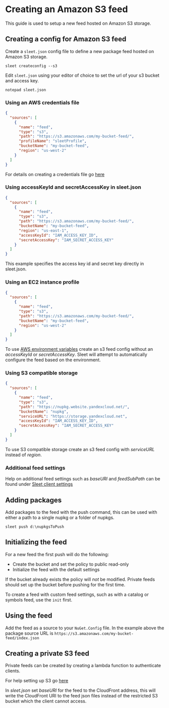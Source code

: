 # Creating an Amazon S3 feed

This guide is used to setup a new feed hosted on Amazon S3 storage.

## Creating a config for Amazon S3 feed

Create a `sleet.json` config file to define a new package feed hosted on Amazon S3 storage.

``sleet createconfig --s3``

Edit `sleet.json` using your editor of choice to set the url of your s3 bucket and access key.

``notepad sleet.json``

### Using an AWS credentials file

```json
{
  "sources": [
    {
      "name": "feed",
      "type": "s3",
      "path": "https://s3.amazonaws.com/my-bucket-feed/",
      "profileName": "sleetProfile",
      "bucketName": "my-bucket-feed",
      "region": "us-west-2"
    }
  ]
}
```

For details on creating a credentials file go [here](https://docs.aws.amazon.com/sdk-for-net/v2/developer-guide/net-dg-config-creds.html#creds-file)

### Using accessKeyId and secretAccessKey in sleet.json

```json
{
  "sources": [
    {
      "name": "feed",
      "type": "s3",
      "path": "https://s3.amazonaws.com/my-bucket-feed/",
      "bucketName": "my-bucket-feed",
      "region": "us-east-1",
      "accessKeyId": "IAM_ACCESS_KEY_ID",
      "secretAccessKey": "IAM_SECRET_ACCESS_KEY"
    }
  ]
}
```

This example specifies the access key id and secret key directly in sleet.json.

### Using an EC2 instance profile

```json
{
  "sources": [
    {
      "name": "feed",
      "type": "s3",
      "path": "https://s3.amazonaws.com/my-bucket-feed/",
      "bucketName": "my-bucket-feed",
      "region": "us-west-2"
    }
  ]
}
```

To use [AWS environment variables](https://docs.aws.amazon.com/cli/latest/userguide/cli-configure-envvars.html) create an s3 feed config without an *accessKeyId* or *secretAccessKey*. Sleet will attempt to automatically configure the feed based on the environment.

### Using S3 compatible storage

```json
{
  "sources": [
    {
      "name": "feed",
      "type": "s3",
      "path": "https://nupkg.website.yandexcloud.net/",
      "bucketName": "nupkg",
      "serviceURL": "https://storage.yandexcloud.net",
      "accessKeyId": "IAM_ACCESS_KEY_ID",
      "secretAccessKey": "IAM_SECRET_ACCESS_KEY"
    }
  ]
}
```

To use S3 compatible storage create an s3 feed config with *serviceURL* instead of *region*.

### Additional feed settings

Help on additional feed settings such as *baseURI* and *feedSubPath* can be found under [Sleet client settings](client-settings.md)

## Adding packages

Add packages to the feed with the push command, this can be used with either a path to a single nupkg or a folder of nupkgs.

``sleet push d:\nupkgsToPush``

## Initializing the feed

For a new feed the first push will do the following:

* Create the bucket and set the policy to public read-only
* Initialize the feed with the default settings

If the bucket already exists the policy will *not* be modified. Private feeds should set up the bucket before pushing for the first time.

To create a feed with custom feed settings, such as with a catalog or symbols feed, use the `init` first.

## Using the feed

Add the feed as a source to your `NuGet.Config` file. In the example above the package source URL is ``https://s3.amazonaws.com/my-bucket-feed/index.json``

## Creating a private S3 feed

Private feeds can be created by creating a lambda function to authenticate clients. 

For help setting up S3 go [here](http://kynatro.com/blog/2018/01/03/a-step-by-step-guide-to-creating-a-password-protected-s3-bucket/)

In *sleet.json* set *baseURI* for the feed to the CloudFront address, this will write the CloudFront URI to the feed json files instead of the restricted S3 bucket which the client cannot access.

